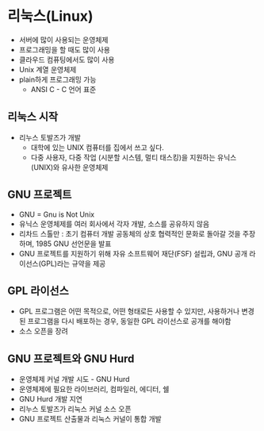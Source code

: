 # 리눅스(Linux)

- 서버에 많이 사용되는 운영체제
- 프로그래밍을 할 때도 많이 사용
- 클라우드 컴퓨팅에서도 많이 사용
- Unix 계열 운영체제
- plain하게 프로그래밍 가능
  - ANSI C - C 언어 표준

## 리눅스 시작

- 리누스 토발즈가 개발
  + 대학에 있는 UNIX 컴퓨터를 집에서 쓰고 싶다.
  + 다중 사용자, 다중 작업 (시분할 시스템, 멀티 태스킹)을 지원하는 유닉스(UNIX)와 유사한 운영체제

## GNU 프로젝트

- GNU = Gnu is Not Unix
- 유닉스 운영체제를 여러 회사에서 각자 개발, 소스를 공유하지 않음
- 리차드 스톨만 : 초기 컴퓨터 개발 공동체의 상호 협력적인 문화로 돌아갈 것을 주장하며, 1985 GNU 선언문을 발표
- GNU 프로젝트를 지원하기 위해 자유 소프트웨어 재단(FSF) 설립과, GNU 공개 라이선스(GPL)라는 규약을 제공

## GPL 라이선스

- GPL 프로그램은 어떤 목적으로, 어떤 형태로든 사용할 수 있지만, 사용하거나 변경된 프로그램을 다시 배포하는 경우, 동일한 GPL 라이선스로 공개를 해야함
- 소스 오픈을 장려

## GNU 프로젝트와 GNU Hurd

- 운영체제 커널 개발 시도 - GNU Hurd
- 운영체제에 필요한 라이브러리, 컴파일러, 에디터, 쉘
- GNU Hurd 개발 지연
- 리누스 토발즈가 리눅스 커널 소스 오픈
- GNU 프로젝트 산출물과 리눅스 커널이 통합 개발